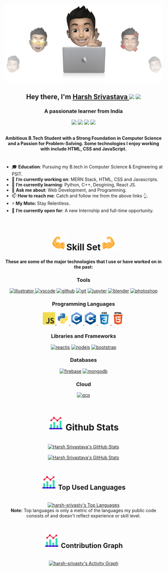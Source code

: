 <p align="center" >
  <img src="cover photo.png" height="250px"/>
</p>
<h2 align="center">Hey there, I'm <a href="https://linkedin.com/in/harsh-srivastv"> Harsh Srivastava </a> <img src="https://media.giphy.com/media/hvRJCLFzcasrR4ia7z/giphy.gif" width="28"> <img src="https://emojis.slackmojis.com/emojis/images/1531849430/4246/blob-sunglasses.gif?1531849430" width="28"/></h2>

<!---<h1 align="center">Hi 👋, I'm Harsh Srivastava</h1>-->
<h3 align="center">A passionate learner from India</h3>

<div align="center">
        <a href="https://in.linkedin.com/in/harsh-srivastv"><img src="https://img.shields.io/badge/Linkedin-0077b5?style=flat&logo=linkedin" /></a>
        <a href="mailto:harshsrivastv12@gmail.com"><img src="https://img.shields.io/badge/Gmail-E84545?style=flat&logo=gmail&logoColor=white" /></a>
        <a href="https://leetcode.com/harsh-srivastv/"><img src="https://img.shields.io/badge/LeetCode-444F5A?style=flat&logo=LeetCode&logoColor=#d16c06" /></a>
        <a href="https://auth.geeksforgeeks.org/user/harshsrivastv12/profile"><img src="https://img.shields.io/badge/GeeksforGeeks-success?style=flat&logo=geeksforgeeks&logoColor=557153" /></a>
    </div>

<!-- Introduction -->

<div align="left">
        <br />
        <p align="center">
            <strong>
                Ambitious B.Tech Student with a Strong Foundation in Computer Science and a Passion for Problem-Solving. Some technologies I enjoy working with include HTML, CSS and JavaScript.
            </strong>
        </p>
        <h1></h1>
        <ul>
          <li> 🎓 <b>Education</b>: Pursuing my B.tech in Computer Science & Engineering at PSIT.</li>
            <li>🔭 <b>I’m currently working on</b>: MERN Stack, HTML, CSS and Javascripts.</li>
            <li>🌱 <b>I’m currently learning</b>: Python, C++, Desgining, React JS.</li>
            <li>💬 <b>Ask me about</b>: Web Development, and Programming.</li>
            <li>📫 <b>How to reach me</b>: Catch and follow me from the above links 👆.</li>
          <li>⚡<b> My Moto: </b>Stay Relentless.</li>
            <li>🤔 <b>I’m currently open for</b>: A new Internship and full-time opportunity.</li>   
        </ul>
        <br />
    </div>
</div>

<!-- Skills -->

<div align="center">
    <h1> <img src="https://github.com/harsh-srivastv/harsh-srivastv/blob/main/images/muscle2.png" />Skill Set<img src="https://github.com/harsh-srivastv/harsh-srivastv/blob/main/images/mucle1.png" /></h1>
    <h4>These are some of the major technologies that I use or have worked on in the past:</h4>
</div>

<div align="center">
    <h3><b>Tools</b></h3>
  <a href="https://www.adobe.com/in/products/illustrator.html" target="_blank" rel="noreferrer"> <img src="https://www.vectorlogo.zone/logos/adobe_illustrator/adobe_illustrator-icon.svg" alt="illustrator" width="40" height="40"/> </a>
    <a href="https://visualstudio.com/" target="_blank"><img src="https://cdn.mrayush.me/img/Github-Readme/vscode-original.svg" title="VSCode" alt="vscode" width="40" height="40"/></a>
    <a href="https://github.com/" target="_blank"><img src="https://cdn.mrayush.me/img/Github-Readme/github-original.svg" title="GitHub" alt="github" width="40" height="40"/></a>
    <a href="https://git-scm.com/" target="_blank"><img src="https://cdn.mrayush.me/img/Github-Readme/git-original.svg" title="Git" alt="git" width="40" height="40"/></a>
    <a href="https://jupyter.org/" target="_blank"><img src="https://cdn.mrayush.me/img/Github-Readme/jupyter-original.svg" title="Jupyter Notebook" alt="jupyter" width="40" height="40"/></a>
    <a href="https://blender.org/" target="_blank"> <img src="https://cdn.mrayush.me/img/Github-Readme/blender-original.svg" title="Blender" alt="blender" width="40" height="40"/></a>
    <a href="https://www.adobe.com/in/products/photoshop.html" target="_blank"> <img src="https://cdn.mrayush.me/img/Github-Readme/photoshop-original.svg" title="Adobe Photoshop" alt="photoshop" width="40" height="40"/></a>
</div>

<div align="center">
  <h3><b>Programming Languages</b></h3>
  <a href="https://developer.mozilla.org/en-US/docs/Web/JavaScript" target="_blank" rel="noreferrer"> <img src="https://raw.githubusercontent.com/devicons/devicon/master/icons/javascript/javascript-original.svg" alt="javascript" width="40" height="40"/> </a>
  <a href="https://www.python.org" target="_blank" rel="noreferrer"> <img src="https://raw.githubusercontent.com/devicons/devicon/master/icons/python/python-original.svg" alt="python" width="40" height="40"/> </a>
  <a href="https://www.cprogramming.com/" target="_blank" rel="noreferrer"> <img src="https://raw.githubusercontent.com/devicons/devicon/master/icons/c/c-original.svg" alt="c" width="40" height="40"/> </a>
  <a href="https://www.w3schools.com/cpp/" target="_blank" rel="noreferrer"> <img src="https://raw.githubusercontent.com/devicons/devicon/master/icons/cplusplus/cplusplus-original.svg" alt="cplusplus" width="40" height="40"/> </a>
  <a href="https://www.w3schools.com/css/" target="_blank" rel="noreferrer"> <img src="https://raw.githubusercontent.com/devicons/devicon/master/icons/css3/css3-original-wordmark.svg" alt="css3" width="40" height="40"/> </a>
  <a href="https://www.w3.org/html/" target="_blank" rel="noreferrer"> <img src="https://raw.githubusercontent.com/devicons/devicon/master/icons/html5/html5-original-wordmark.svg" alt="html5" width="40" height="40"/> </a>
</div>

<div align="center">
    <h3><b>Libraries and Frameworks</b></h3>
    <a href="https://reactjs.org/" target="_blank"><img src="https://cdn.mrayush.me/img/Github-Readme/react-original.svg" title="ReactJS" alt="reactjs" width="40" height="40"/></a>
    <a href="https://nodejs.org/" target="_blank"> <img src="https://cdn.mrayush.me/img/Github-Readme/nodejs-original.svg" title="NodeJS" alt="nodejs" width="40" height="40"/></a>
    <a href="https://getbootstrap.com/" target="_blank"><img src="https://cdn.mrayush.me/img/Github-Readme/bootstrap-original.svg" title="BootStrap" alt="bootstrap" width="40" height="40"/></a>
</div>

<div align="center">
    <h3><b>Databases</b></h3>
    <a href="https://firebase.com/" target="_blank"> <img src="https://cdn.mrayush.me/img/Github-Readme/firebase-icon.svg" title="Firebase" alt="firebase" width="40" height="40"/></a>
    <a href="https://mongodb.com/" target="_blank"><img src="https://cdn.mrayush.me/img/Github-Readme/mongodb-original.svg" title="MongoDB" alt="mongodb" width="40" height="40"/></a>
</div>

<div align="center">
    <h3><b>Cloud</b></h3>
    </a> <a href="https://cloud.google.com" target="_blank" rel="noreferrer"> <img src="https://www.vectorlogo.zone/logos/google_cloud/google_cloud-icon.svg" alt="gcp" width="40" height="40"/> </a>
    <br><br>
</div>

<!-- GitHub Stats -->

<div>
    <div align="center">
        <h1><img margin-down="0px" src="https://github.com/harsh-srivastv/harsh-srivastv/blob/main/images/chart.png" /> Github Stats</h1>
        <br>
        <a href="https://github.com/harsh-srivastv"><img src="https://github-readme-stats.vercel.app/api?username=harsh-srivastv&theme=blue-green&count_private=true&show_icons=true" title="Harsh Srivastava's GitHub Stats" height="200"/></a>
        <br>
        <br>
        <a href="https://github.com/harsh-srivastv"><img src="https://github-readme-streak-stats.herokuapp.com/?user=harsh-srivastv&theme=blue-green" title="Harsh Srivastava's GitHub Stats" height="200"/></a>
        <br><br>
    </div>
</div>

<!-- Languages Used -->

<div align="center">
    <h2><img src="https://github.com/harsh-srivastv/harsh-srivastv/blob/main/images/chart.png" /> Top Used Languages</h2>
    <br><a href="https://github.com/harsh-srivastv"><img alt="harsh-srivastv's Top Languages" src="https://github-readme-stats.vercel.app/api/top-langs/?username=harsh-srivastv&langs_count=8&layout=compact&theme=blue-green&hide_border=true&bg_color=040f0f&title_color=2f97c1&icon_color=F8D866" title="Harsh Srivastava's Top Languages"/></a>
    <br>
    <b>Note:</b> Top languages is only a metric of the languages my public code consists of and doesn't reflect experience or skill level.
    <br><br>
</div>

<!-- Contribution Graph -->

<div align="center">
    <h2><img src="https://github.com/harsh-srivastv/harsh-srivastv/blob/main/images/chart.png" /> Contribution Graph</h2>
    <br><a href="https://github.com/harsh-srivastv"><img alt="harsh-srivastv's Activity Graph" src="https://ghactivity.mrayush.me/graph?username=harsh-srivastv&bg_color=1F222E&color=F8D866&line=F85D7F&point=FFFFFF&hide_border=true" title="Harsh Srivastava's Contribution Graph"/></a>
</div>


